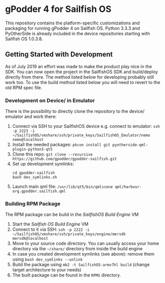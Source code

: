 # gPodder 4 for Sailfish OS

This repository contains the platform-specific customizations and packaging for
running gPodder 4 on Sailfish OS. Python 3.3.3 and PyOtherSide is already included
in the device repositories starting with Sailfish OS 1.0.3.8.

## Getting Started with Development

As of July 2019 an effort was made to make the product play nice in the SDK.
You can now open the project in the SailfishOS SDK and build/deploy directly from there.
The method listed below for developing probably still work too.
To use the build method listed below you will need to revert to the old RPM spec file.

### Development on Device/ in Emulator

There is the possibility to directly clone the repository to the device/ emulator and work there:

1. Connect via SSH to your SailfishOS device
    e.g. connect to emulator: `ssh -p 2223 -i ~/SailfishOS/vmshare/ssh/private_keys/SailfishOS_Emulator/nemo nemo@localhost`
1. Install the needed packages: `pkcon install git pyotherside-qml-plugin-python3-qt5`
1. Clone this repo: `git clone --recursive https://github.com/gpodder/gpodder-sailfish.git`
1. Set up development symlinks:
    ```
    cd gpodder-sailfish
    bash dev_symlinks.sh
    ```
1. Launch main qml file: `/usr/lib/qt5/bin/qmlscene qml/harbour-org.gpodder.sailfish.qml`

### Building RPM Package

The RPM package can be build in the *SailfishOS Build Engine* VM

1. Start the *Sailfish OS Build Engine* VM
1. Connect to it via SSH: `ssh -p 2222 -i ~/SailfishOS/vmshare/ssh/private_keys/engine/mersdk mersdk@localhost`
1. Move to your source code directory. You can usually access your home directory via the `~/share/` directory from inside the build engine
1. In case you created development symlinks (see above): remove them using `bash dev_symlinks --unlink`
1. Build the package using `mb2 -t SailfishOS-armv7hl build` (change target architecture to your needs)
1. The built package can be found in the `RPMS` directory.
